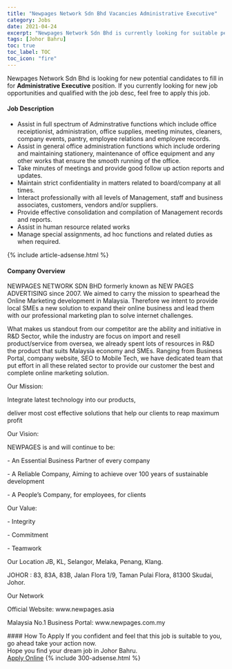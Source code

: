 ```yaml
---
title: "Newpages Network Sdn Bhd Vacancies Administrative Executive" 
category: Jobs 
date: 2021-04-24 
excerpt: "Newpages Network Sdn Bhd is currently looking for suitable person to fill in the Administrative Executive which based in Johor Bahru" 
tags: [Johor Bahru] 
toc: true 
toc_label: TOC 
toc_icon: "fire" 
--- 
```


<p>Newpages Network Sdn Bhd is looking for new potential candidates to fill in for <b>Administrative Executive</b> position. If you currently looking for new job opportunities and qualified with the job desc, feel free to apply this job.
</p><div><div><h4>Job Description</h4></div><div><div><span><div><ul><li>Assist in full spectrum of Adminstrative functions which include office receiptionist, administration, office supplies, meeting minutes, cleaners, company events, pantry, employee relations and employee records.</li><li>Assist in&#160;general office administration functions which include ordering and maintaining stationery, maintenance of office equipment and any other works that ensure the smooth running of the office.</li><li>Take minutes of meetings and provide good follow up action reports and updates.</li><li>Maintain strict confidentiality in matters related to board/company at all times.</li><li>Interact professionally with all levels of Management, staff and business associates, customers, vendors and/or suppliers.</li><li>Provide effective consolidation and compilation of Management records and reports.</li><li><span>Assist in human resource related works</span></li><li>Manage special assignments, ad hoc functions and related duties as when required.</li></ul></div></span></div></div></div> 
{% include article-adsense.html %} 
<div><div><h4>Company Overview</h4></div><div><div><span><div><p>NEWPAGES NETWORK SDN BHD formerly known as NEW PAGES ADVERTISING since 2007. We aimed to carry the mission to spearhead the Online Marketing development in Malaysia. Therefore we intent to provide local SMEs a new solution to expand their online business and lead them with our professional marketing plan to solve internet challenges.</p><p>What makes us standout from our competitor are the ability and initiative in R&amp;D Sector, while the industry are focus on import and resell product/service from oversea, we already spent lots of resources in R&amp;D the product that suits Malaysia economy and SMEs. Ranging from Business Portal, company website, SEO to Mobile Tech, we have dedicated team that put effort in all these related sector to provide our customer the best and complete online marketing solution.</p><p>Our Mission:</p><p>Integrate latest technology into our products,&#160;</p><p>deliver most cost effective solutions that help our clients to reap&#160;maximum profit</p><p>Our Vision:</p><p>NEWPAGES is and will continue to be:</p><p>- An Essential Business Partner of every company&#160;</p><p>- A Reliable Company, Aiming to achieve over 100 years of sustainable development&#160;</p><p>- A People&#8217;s Company, for employees, for clients</p><p>Our Value:</p><p>-&#160;Integrity&#160;&#160;</p><p>-&#160;Commitment</p><p>-&#160;Teamwork</p><p>Our Location JB, KL, Selangor, Melaka, Penang, Klang.</p><p>JOHOR : 83, 83A, 83B, Jalan Flora 1/9, Taman Pulai Flora, 81300 Skudai, Johor.</p><p>Our Network</p><p>Official Website: www.newpages.asia</p><p>Malaysia No.1 Business Portal: www.newpages.com.my</p></div></span></div></div></div> 
#### How To Apply 
If you confident and feel that this job is suitable to you, go ahead take your action now. <br/> 
Hope you find your dream job in Johor Bahru. <br/> 
<a href="https://www.jobstreet.com.my/en/job/administrative-executive-4544893?jobId=jobstreet-my-job-4544893&" class="btn btn--info" target="_blank" rel="nofollow noopenner">Apply Online</a> 
{% include 300-adsense.html %} 